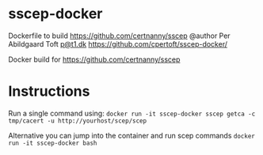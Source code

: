 # sscep-docker

Dockerfile to build https://github.com/certnanny/sscep
@author Per Abildgaard Toft <p@t1.dk>
https://github.com/cpertoft/sscep-docker/


Docker build for https://github.com/certnanny/sscep

# Instructions
Run a single command using:
`docker run -it sscep-docker sscep getca -c tmp/cacert -u http://yourhost/scep/scep`

Alternative you can jump into the container and run scep commands
`docker run -it sscep-docker bash`


